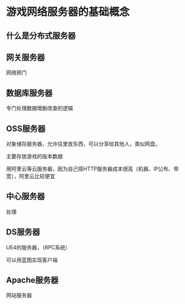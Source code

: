 # 游戏网络服务器的基础概念



## 什么是分布式服务器



## 网关服务器

网络把门



## 数据库服务器

专门处理数据增删改查的逻辑



## OSS服务器

对象储存服务器，允许往里放东西，可以分享给其他人，类似网盘。

主要存放游戏的版本数据

用阿里云等云服务器，因为自己搭HTTP服务器成本很高（机器、IP公布、带宽），阿里云比较便宜



## 中心服务器

处理



## DS服务器

UE4的服务器，（RPC系统）

可以用蓝图实现客户端



## Apache服务器

网站服务器